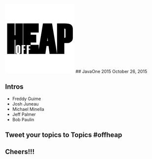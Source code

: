 <img src="images/offheap.jpg"/>
## JavaOne 2015 October 26, 2015 



## Intros

* Freddy Guime
* Josh Juneau
* Michael Minella
* Jeff Palmer
* Bob Paulin



## Tweet your topics to Topics #offheap



## Cheers!!!
